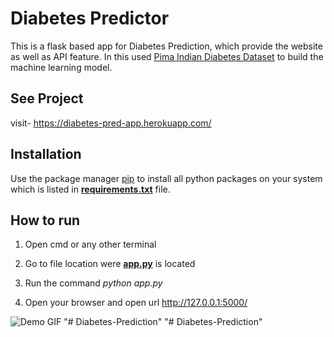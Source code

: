 # Diabetes Predictor

This is a flask based app for Diabetes Prediction, which provide the website as well as API feature. In this used [Pima Indian Diabetes Dataset](https://www.kaggle.com/uciml/pima-indians-diabetes-database) to build the machine learning model.

## See Project

visit- https://diabetes-pred-app.herokuapp.com/

## Installation

Use the package manager [pip](https://pip.pypa.io/en/stable/) to install all python packages on your system which is listed in **[requirements.txt](https://github.com/satyam-seth/diabetes_prediction/blob/main/requirements.txt)** file.

## How to run

1. Open cmd or any other terminal

2. Go to file location were **[app.py](https://github.com/satyam-seth/diabetes_prediction/blob/main/app.py)** is located

3. Run the command *python app.py*

4. Open your browser and open url http://127.0.0.1:5000/



![Demo GIF](https://github.com/satyam-seth/diabetes_prediction/blob/main/demo.gif)
"# Diabetes-Prediction" 
"# Diabetes-Prediction" 
